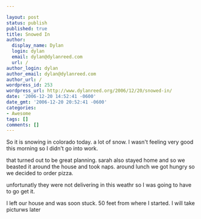 ```yaml
---

layout: post
status: publish
published: true
title: Snowed In
author:
  display_name: Dylan
  login: dylan
  email: dylan@dylanreed.com
  url: /
author_login: dylan
author_email: dylan@dylanreed.com
author_url: /
wordpress_id: 253
wordpress_url: http://www.dylanreed.org/2006/12/20/snowed-in/
date: '2006-12-20 14:52:41 -0600'
date_gmt: '2006-12-20 20:52:41 -0600'
categories:
- Awesome
tags: []
comments: []
---
```


So it is snowing in colorado today. a lot of snow. I wasn't feeling very good this morning so I didn't go into work.

that turned out to be great planning. sarah also stayed home and so we beasted it around the house and took naps. around lunch we got hungry so we decided to order pizza.

unfortunatly they were not delivering in this weathr so I was going to have to go get it.

I left our house and was soon stuck. 50 feet from where I started. I will take picturws later
